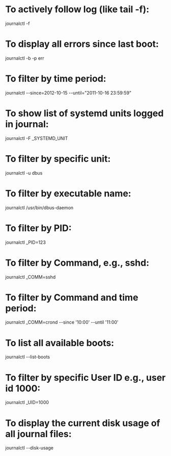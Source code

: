 # To actively follow log (like tail -f):
journalctl -f

# To display all errors since last boot:
journalctl -b -p err

# To filter by time period:
journalctl --since=2012-10-15 --until="2011-10-16 23:59:59"

# To show list of systemd units logged in journal:
journalctl -F _SYSTEMD_UNIT

# To filter by specific unit:
journalctl -u dbus

# To filter by executable name:
journalctl /usr/bin/dbus-daemon

# To filter by PID:
journalctl _PID=123

# To filter by Command, e.g., sshd:
journalctl _COMM=sshd

# To filter by Command and time period:
journalctl _COMM=crond --since '10:00' --until '11:00'

# To list all available boots:
journalctl --list-boots

# To filter by specific User ID e.g., user id 1000:
journalctl _UID=1000

# To display the current disk usage of all journal files:
journalctl --disk-usage
